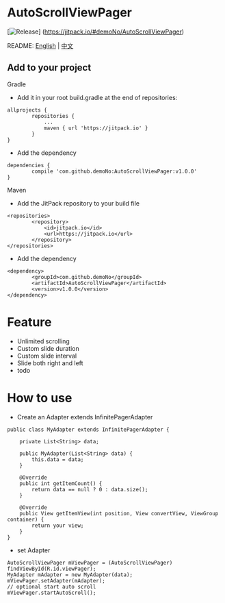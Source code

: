 # AutoScrollViewPager

[![Release](https://jitpack.io/v/demoNo/AutoScrollViewPager.svg)]
(https://jitpack.io/#demoNo/AutoScrollViewPager)

README: [English](https://github.com/demoNo/AutoScrollViewPager/blob/master/README.md) | [中文](https://github.com/demoNo/AutoScrollViewPager/blob/master/README-zh.md)

## Add to your project

Gradle

* Add it in your root build.gradle at the end of repositories:
```
allprojects {
		repositories {
			...
			maven { url 'https://jitpack.io' }
		}
}
```

* Add the dependency
```
dependencies {
	    compile 'com.github.demoNo:AutoScrollViewPager:v1.0.0'
}
```


Maven

* Add the JitPack repository to your build file
```
<repositories>
		<repository>
		    <id>jitpack.io</id>
		    <url>https://jitpack.io</url>
		</repository>
</repositories>
```

* Add the dependency
```
<dependency>
	    <groupId>com.github.demoNo</groupId>
	    <artifactId>AutoScrollViewPager</artifactId>
	    <version>v1.0.0</version>
</dependency>
```

# Feature

* Unlimited scrolling
* Custom slide duration
* Custom slide interval
* Slide both right and left
* todo

# How to use

* Create an Adapter extends InfinitePagerAdapter
```
public class MyAdapter extends InfinitePagerAdapter {

    private List<String> data;

    public MyAdapter(List<String> data) {
        this.data = data;
    }

    @Override
    public int getItemCount() {
        return data == null ? 0 : data.size();
    }

    @Override
    public View getItemView(int position, View convertView, ViewGroup container) {
        return your view;
    }
}
```

* set Adapter
```
AutoScrollViewPager mViewPager = (AutoScrollViewPager) findViewById(R.id.viewPager);
MyAdapter mAdapter = new MyAdapter(data);
mViewPager.setAdapter(mAdapter);
// optional start auto scroll
mViewPager.startAutoScroll();
```
